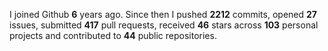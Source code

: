 

I joined Github **6** years ago. Since then I pushed **2212** commits, opened **27** issues, submitted **417** pull requests, received **46** stars across **103** personal projects and contributed to **44** public repositories.

